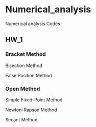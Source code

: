 # Numerical_analysis
Numerical analysis Codes
## HW_1
### Bracket Method
Bisection Method

False Position Method

### Open Method

Simple Fixed-Point Method

Newton-Rapson Method

Secant Method
